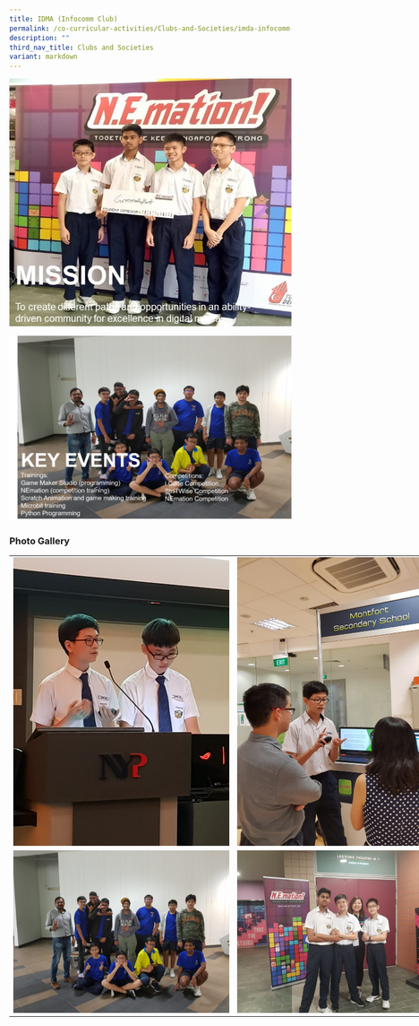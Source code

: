 ```yaml
---
title: IDMA (Infocomm Club)
permalink: /co-curricular-activities/Clubs-and-Societies/imda-infocomm-club/
description: ""
third_nav_title: Clubs and Societies
variant: markdown
---
```

![](/images/ic1.jpeg)

![](/images/ic4.png)

### Photo Gallery

<table style="undefined;table-layout: fixed; width: 800px">
<colgroup>
<col style="width: 400px">
<col style="width: 400px">
</colgroup>
<tbody>
  <tr>
    <td><img src="/images/ic5.jpeg"></td>
    <td><img src="/images/ic6.jpeg"></td>
  </tr>
	  <tr>
    <td><img src="/images/ic7.jpeg"></td>
    <td><img src="/images/ic8.jpeg"></td>
  </tr>
</tbody>
</table>